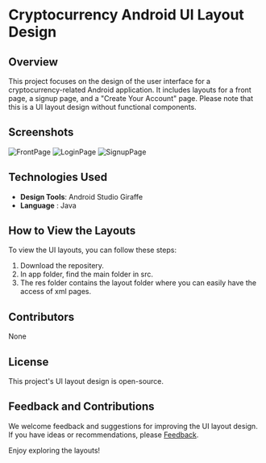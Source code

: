 # Cryptocurrency Android UI Layout Design

## Overview
This project focuses on the design of the user interface for a cryptocurrency-related Android application. It includes layouts for a front page, a signup page, and a "Create Your Account" page. Please note that this is a UI layout design without functional components.

## Screenshots
![FrontPage](https://github.com/Qirrat098/Cryptocurrency/assets/123289505/54b6324c-bb72-4709-b996-7967d440ceee)
![LoginPage](https://github.com/Qirrat098/Cryptocurrency/assets/123289505/2dd2b6a8-2767-41bb-8b49-9876c27b6095)
![SignupPage](https://github.com/Qirrat098/Cryptocurrency/assets/123289505/03998996-c797-4ee7-8c79-0e75f4898dbd)


## Technologies Used
- **Design Tools**: Android Studio Giraffe
- **Language**    : Java 

## How to View the Layouts
To view the UI layouts, you can follow these steps:
1. Download the repositery.
2. In app folder, find the main folder in src.
3. The res folder contains the layout folder where you can easily have the access of xml pages. 

## Contributors
None

## License
This project's UI layout design is open-source. 

## Feedback and Contributions
We welcome feedback and suggestions for improving the UI layout design. If you have ideas or recommendations, please [Feedback](https://github.com/Qirrat098/Cryptocurrency).

Enjoy exploring the layouts!

